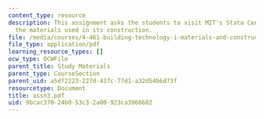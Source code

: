 ```yaml
---
content_type: resource
description: This assignment asks the students to visit MIT's Stata Center and analyze
  the materials used in its construction.
file: /media/courses/4-461-building-technology-i-materials-and-construction-fall-2004/9bcac37024b053c32a00923ca3966682_assn3.pdf
file_type: application/pdf
learning_resource_types: []
ocw_type: OCWFile
parent_title: Study Materials
parent_type: CourseSection
parent_uid: a5df2223-227d-437c-77d1-a32d54b6d73f
resourcetype: Document
title: assn3.pdf
uid: 9bcac370-24b0-53c3-2a00-923ca3966682
---
```

